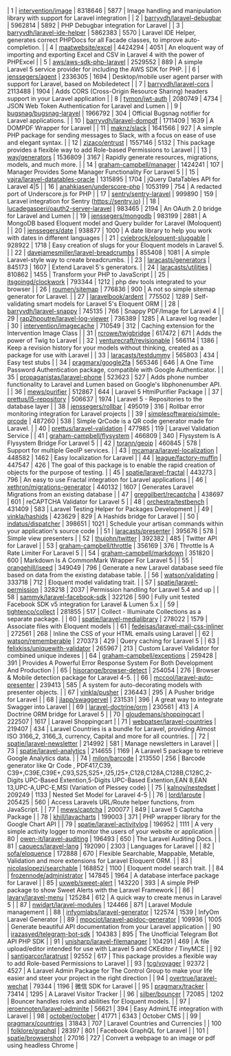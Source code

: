 | 1 | [intervention/image](https://github.com/Intervention/image) | 8318646 | 5877 | Image handling and manipulation library with support for Laravel integration |
| 2 | [barryvdh/laravel-debugbar](https://github.com/barryvdh/laravel-debugbar) | 5962814 | 5892 | PHP Debugbar integration for Laravel |
| 3 | [barryvdh/laravel-ide-helper](https://github.com/barryvdh/laravel-ide-helper) | 5862383 | 5570 | Laravel IDE Helper, generates correct PHPDocs for all Facade classes, to improve auto-completion. |
| 4 | [maatwebsite/excel](https://github.com/Maatwebsite/Laravel-Excel) | 4424294 | 4051 | An eloquent way of importing and exporting Excel and CSV in Laravel 4 with the power of PHPExcel |
| 5 | [aws/aws-sdk-php-laravel](https://github.com/aws/aws-sdk-php-laravel) | 2529552 | 889 | A simple Laravel 5 service provider for including the AWS SDK for PHP. |
| 6 | [jenssegers/agent](https://github.com/jenssegers/agent) | 2336305 | 1694 | Desktop/mobile user agent parser with support for Laravel, based on Mobiledetect |
| 7 | [barryvdh/laravel-cors](https://github.com/barryvdh/laravel-cors) | 2113488 | 1904 | Adds CORS (Cross-Origin Resource Sharing) headers support in your Laravel application |
| 8 | [tymon/jwt-auth](https://github.com/tymondesigns/jwt-auth) | 2080749 | 4734 | JSON Web Token Authentication for Laravel and Lumen |
| 9 | [bugsnag/bugsnag-laravel](https://github.com/bugsnag/bugsnag-laravel) | 1966792 | 304 | Official Bugsnag notifier for Laravel applications. |
| 10 | [barryvdh/laravel-dompdf](https://github.com/barryvdh/laravel-dompdf) | 1711409 | 1639 | A DOMPDF Wrapper for Laravel |
| 11 | [maknz/slack](https://github.com/maknz/slack) | 1641566 | 927 | A simple PHP package for sending messages to Slack, with a focus on ease of use and elegant syntax. |
| 12 | [zizaco/entrust](https://github.com/Zizaco/entrust) | 1557146 | 5132 | This package provides a flexible way to add Role-based Permissions to Laravel |
| 13 | [way/generators](https://github.com/JeffreyWay/Laravel-4-Generators) | 1536809 | 3167 | Rapidly generate resources, migrations, models, and much more. |
| 14 | [graham-campbell/manager](https://github.com/GrahamCampbell/Laravel-Manager) | 1424241 | 107 | Manager Provides Some Manager Functionality For Laravel 5 |
| 15 | [yajra/laravel-datatables-oracle](https://github.com/yajra/laravel-datatables) | 1315895 | 1704 | jQuery DataTables API for Laravel 4|5 |
| 16 | [anahkiasen/underscore-php](https://github.com/Anahkiasen/underscore-php) | 1053199 | 754 | A redacted port of Underscore.js for PHP |
| 17 | [sentry/sentry-laravel](https://github.com/getsentry/sentry-laravel) | 999890 | 159 | Laravel integration for Sentry (https://sentry.io) |
| 18 | [lucadegasperi/oauth2-server-laravel](https://github.com/lucadegasperi/oauth2-server-laravel) | 983465 | 2194 | An OAuth 2.0 bridge for Laravel and Lumen |
| 19 | [jenssegers/mongodb](https://github.com/jenssegers/laravel-mongodb) | 983199 | 2881 | A MongoDB based Eloquent model and Query builder for Laravel (Moloquent) |
| 20 | [jenssegers/date](https://github.com/jenssegers/date) | 938877 | 1000 | A date library to help you work with dates in different languages |
| 21 | [cviebrock/eloquent-sluggable](https://github.com/cviebrock/eloquent-sluggable) | 928922 | 1718 | Easy creation of slugs for your Eloquent models in Laravel 5. |
| 22 | [davejamesmiller/laravel-breadcrumbs](https://github.com/davejamesmiller/laravel-breadcrumbs) | 855408 | 1081 | A simple Laravel-style way to create breadcrumbs. |
| 23 | [laracasts/generators](https://github.com/laracasts/Laravel-5-Generators-Extended) | 845173 | 1607 | Extend Laravel 5's generators. |
| 24 | [laracasts/utilities](https://github.com/laracasts/PHP-Vars-To-Js-Transformer) | 810862 | 1455 | Transform your PHP to JavaScript |
| 25 | [itsgoingd/clockwork](https://github.com/itsgoingd/clockwork) | 793344 | 1212 | php dev tools integrated to your browser |
| 26 | [roumen/sitemap](https://github.com/Laravelium/laravel-sitemap) | 776836 | 900 | A not so simple sitemap generator for Laravel. |
| 27 | [laravelbook/ardent](https://github.com/laravel-ardent/ardent) | 775502 | 1289 | Self-validating smart models for Laravel 5's Eloquent ORM |
| 28 | [barryvdh/laravel-snappy](https://github.com/barryvdh/laravel-snappy) | 745135 | 766 | Snappy PDF/Image for Laravel 4 |
| 29 | [rap2hpoutre/laravel-log-viewer](https://github.com/rap2hpoutre/laravel-log-viewer) | 736389 | 1285 | A Laravel log reader |
| 30 | [intervention/imagecache](https://github.com/Intervention/imagecache) | 710549 | 312 | Caching extension for the Intervention Image Class |
| 31 | [rcrowe/twigbridge](https://github.com/rcrowe/TwigBridge) | 617472 | 671 | Adds the power of Twig to Laravel |
| 32 | [venturecraft/revisionable](https://github.com/VentureCraft/revisionable) | 566114 | 1386 | Keep a revision history for your models without thinking, created as a package for use with Laravel |
| 33 | [laracasts/testdummy](https://github.com/laracasts/TestDummy) | 565803 | 434 | Easy test stubs |
| 34 | [pragmarx/google2fa](https://github.com/antonioribeiro/google2fa) | 565346 | 646 | A One Time Password Authentication package, compatible with Google Authenticator. |
| 35 | [propaganistas/laravel-phone](https://github.com/Propaganistas/Laravel-Phone) | 523623 | 527 | Adds phone number functionality to Laravel and Lumen based on Google's libphonenumber API. |
| 36 | [mews/purifier](https://github.com/mewebstudio/Purifier) | 512867 | 644 | Laravel 5 HtmlPurifier Package |
| 37 | [prettus/l5-repository](https://github.com/andersao/l5-repository) | 506637 | 1974 | Laravel 5 - Repositories to  the database layer |
| 38 | [jenssegers/rollbar](https://github.com/jenssegers/laravel-rollbar) | 495019 | 316 | Rollbar error monitoring integration for Laravel projects |
| 39 | [simplesoftwareio/simple-qrcode](https://github.com/SimpleSoftwareIO/simple-qrcode) | 487260 | 538 | Simple QrCode is a QR code generator made for Laravel. |
| 40 | [prettus/laravel-validation](https://github.com/andersao/laravel-validator) | 477985 | 119 | Laravel Validation Service |
| 41 | [graham-campbell/flysystem](https://github.com/GrahamCampbell/Laravel-Flysystem) | 466809 | 340 | Flysystem Is A Flysystem Bridge For Laravel 5 |
| 42 | [torann/geoip](https://github.com/Torann/laravel-geoip) | 460845 | 578 | Support for multiple GeoIP services. |
| 43 | [mcamara/laravel-localization](https://github.com/mcamara/laravel-localization) | 448582 | 1462 | Easy localization for Laravel |
| 44 | [league/factory-muffin](https://github.com/thephpleague/factory-muffin) | 447547 | 426 | The goal of this package is to enable the rapid creation of objects for the purpose of testing. |
| 45 | [spatie/laravel-fractal](https://github.com/spatie/laravel-fractal) | 443273 | 796 | An easy to use Fractal integration for Laravel applications |
| 46 | [xethron/migrations-generator](https://github.com/Xethron/migrations-generator) | 440132 | 1607 | Generates Laravel Migrations from an existing database |
| 47 | [greggilbert/recaptcha](https://github.com/greggilbert/recaptcha) | 438697 | 601 | reCAPTCHA Validator for Laravel 5 |
| 48 | [orchestra/testbench](https://github.com/orchestral/testbench) | 431409 | 583 | Laravel Testing Helper for Packages Development |
| 49 | [vinkla/hashids](https://github.com/vinkla/laravel-hashids) | 423629 | 829 | A Hashids bridge for Laravel |
| 50 | [indatus/dispatcher](https://github.com/Indatus/dispatcher) | 398651 | 1021 | Schedule your artisan commands within your application's source code |
| 51 | [laracasts/presenter](https://github.com/laracasts/Presenter) | 395676 | 578 | Simple view presenters |
| 52 | [thujohn/twitter](https://github.com/thujohn/twitter) | 392382 | 485 | Twitter API for Laravel |
| 53 | [graham-campbell/throttle](https://github.com/GrahamCampbell/Laravel-Throttle) | 356169 | 376 | Throttle Is A Rate Limiter For Laravel 5 |
| 54 | [graham-campbell/markdown](https://github.com/GrahamCampbell/Laravel-Markdown) | 351820 | 600 | Markdown Is A CommonMark Wrapper For Laravel 5 |
| 55 | [orangehill/iseed](https://github.com/orangehill/iseed) | 349049 | 796 | Generate a new Laravel database seed file based on data from the existing database table. |
| 56 | [watson/validating](https://github.com/dwightwatson/validating) | 333718 | 712 | Eloquent model validating trait. |
| 57 | [spatie/laravel-permission](https://github.com/spatie/laravel-permission) | 328218 | 2037 | Permission handling for Laravel 5.4 and up |
| 58 | [sammyk/laravel-facebook-sdk](https://github.com/SammyK/LaravelFacebookSdk) | 322126 | 590 | Fully unit tested Facebook SDK v5 integration for Laravel & Lumen 5.x |
| 59 | [tightenco/collect](https://github.com/tightenco/collect) | 281855 | 517 | Collect - Illuminate Collections as a separate package. |
| 60 | [spatie/laravel-medialibrary](https://github.com/spatie/laravel-medialibrary) | 278022 | 1579 | Associate files with Eloquent models |
| 61 | [fedeisas/laravel-mail-css-inliner](https://github.com/fedeisas/laravel-mail-css-inliner) | 272561 | 268 | Inline the CSS of your HTML emails using Laravel |
| 62 | [watson/rememberable](https://github.com/dwightwatson/rememberable) | 270373 | 429 | Query caching for Laravel 5 |
| 63 | [felixkiss/uniquewith-validator](https://github.com/felixkiss/uniquewith-validator) | 265967 | 213 | Custom Laravel Validator for combined unique indexes |
| 64 | [graham-campbell/exceptions](https://github.com/GrahamCampbell/Laravel-Exceptions) | 259428 | 391 | Provides A Powerful Error Response System For Both Development And Production |
| 65 | [hisorange/browser-detect](https://github.com/hisorange/browser-detect) | 254054 | 276 | Browser & Mobile detection package for Laravel 4-5. |
| 66 | [mccool/laravel-auto-presenter](https://github.com/laravel-auto-presenter/laravel-auto-presenter) | 239413 | 585 | A system for auto-decorating models with presenter objects. |
| 67 | [vinkla/pusher](https://github.com/vinkla/laravel-pusher) | 236443 | 295 | A Pusher bridge for Laravel |
| 68 | [jlapp/swaggervel](https://github.com/slampenny/Swaggervel) | 231531 | 396 | A great way to integrate Swagger into Laravel |
| 69 | [laravel-doctrine/orm](https://github.com/laravel-doctrine/orm) | 230561 | 413 | A Doctrine ORM bridge for Laravel 5 |
| 70 | [gloudemans/shoppingcart](https://github.com/Crinsane/LaravelShoppingcart) | 222507 | 1617 | Laravel Shoppingcart |
| 71 | [webpatser/laravel-countries](https://github.com/webpatser/laravel-countries) | 219407 | 434 | Laravel Countries is a bundle for Laravel, providing Almost ISO 3166_2, 3166_3, currency, Capital and more for all countries. |
| 72 | [spatie/laravel-newsletter](https://github.com/spatie/laravel-newsletter) | 214992 | 581 | Manage newsletters in Laravel |
| 73 | [spatie/laravel-analytics](https://github.com/spatie/laravel-analytics) | 214655 | 1169 | A Laravel 5 package to retrieve Google Analytics data. |
| 74 | [milon/barcode](https://github.com/milon/barcode) | 213550 | 256 | Barcode generator like Qr Code , PDF417,C39, C39+,C39E,C39E+,C93,S25,S25+,I25,I25+,C128,C128A,C128B,C128C,2-Digits UPC-Based Extention,5-Digits UPC-Based Extention,EAN 8,EAN 13,UPC-A,UPC-E,MSI (Variation of Plessey code)  |
| 75 | [kalnoy/nestedset](https://github.com/lazychaser/laravel-nestedset) | 209249 | 1133 | Nested Set Model for Laravel 4-5 |
| 76 | [lord/laroute](https://github.com/aaronlord/laroute) | 205425 | 560 | Access Laravels URL/Route helper functions, from JavaScript. |
| 77 | [mews/captcha](https://github.com/mewebstudio/captcha) | 200077 | 849 | Laravel 5 Captcha Package |
| 78 | [khill/lavacharts](https://github.com/kevinkhill/lavacharts) | 199003 | 371 | PHP wrapper library for the Google Chart API |
| 79 | [spatie/laravel-activitylog](https://github.com/spatie/laravel-activitylog) | 196952 | 1111 | A very simple activity logger to monitor the users of your website or application |
| 80 | [owen-it/laravel-auditing](https://github.com/owen-it/laravel-auditing) | 196493 | 650 | The Laravel Auditing Docs. |
| 81 | [caouecs/laravel-lang](https://github.com/caouecs/Laravel-lang) | 192090 | 2303 | Languages for Laravel |
| 82 | [sofa/eloquence](https://github.com/jarektkaczyk/eloquence) | 172888 | 670 | Flexible Searchable, Mappable, Metable, Validation and more extensions for Laravel Eloquent ORM. |
| 83 | [nicolaslopezj/searchable](https://github.com/nicolaslopezj/searchable) | 168852 | 1100 | Eloquent model search trait. |
| 84 | [frozennode/administrator](https://github.com/FrozenNode/Laravel-Administrator) | 147845 | 1964 | A database interface package for Laravel |
| 85 | [uxweb/sweet-alert](https://github.com/uxweb/sweet-alert) | 143220 | 393 | A simple PHP package to show Sweet Alerts with the Laravel Framework |
| 86 | [lavary/laravel-menu](https://github.com/lavary/laravel-menu) | 125284 | 612 | A quick way to create menus in Laravel 5 |
| 87 | [nwidart/laravel-modules](https://github.com/nWidart/laravel-modules) | 124466 | 871 | Laravel Module management |
| 88 | [infyomlabs/laravel-generator](https://github.com/InfyOmLabs/laravel-generator) | 122574 | 1539 | InfyOm Laravel Generator |
| 89 | [mpociot/laravel-apidoc-generator](https://github.com/mpociot/laravel-apidoc-generator) | 109936 | 1005 | Generate beautiful API documentation from your Laravel application |
| 90 | [irazasyed/telegram-bot-sdk](https://github.com/irazasyed/telegram-bot-sdk) | 104383 | 895 | The Unofficial Telegram Bot API PHP SDK |
| 91 | [unisharp/laravel-filemanager](https://github.com/UniSharp/laravel-filemanager) | 104291 | 469 | A file upload/editor intended for use with Laravel 5 and CKEditor / TinyMCE |
| 92 | [santigarcor/laratrust](https://github.com/santigarcor/laratrust) | 92552 | 617 | This package provides a flexible way to add Role-based Permissions to Laravel |
| 93 | [tcg/voyager](https://github.com/the-control-group/voyager) | 92372 | 4527 | A Laravel Admin Package for The Control Group to make your life easier and steer your project in the right direction |
| 94 | [overtrue/laravel-wechat](https://github.com/overtrue/laravel-wechat) | 79344 | 1196 | 微信 SDK for Laravel |
| 95 | [pragmarx/tracker](https://github.com/antonioribeiro/tracker) | 73414 | 1295 | A Laravel Visitor Tracker |
| 96 | [silber/bouncer](https://github.com/JosephSilber/bouncer) | 72085 | 1202 | Bouncer handles roles and abilities for Eloquent models. |
| 97 | [jeroennoten/laravel-adminlte](https://github.com/JeroenNoten/Laravel-AdminLTE) | 56621 | 394 | Easy AdminLTE integration with Laravel |
| 98 | [october/october](https://github.com/octobercms/october) | 41771 | 6343 | October CMS |
| 99 | [pragmarx/countries](https://github.com/antonioribeiro/countries) | 31843 | 707 | Laravel Countries and Currencies |
| 100 | [folklore/graphql](https://github.com/Folkloreatelier/laravel-graphql) | 28397 | 801 | Facebook GraphQL for Laravel |
| 101 | [spatie/browsershot](https://github.com/spatie/browsershot) | 27016 | 727 | Convert a webpage to an image or pdf using headless Chrome |
